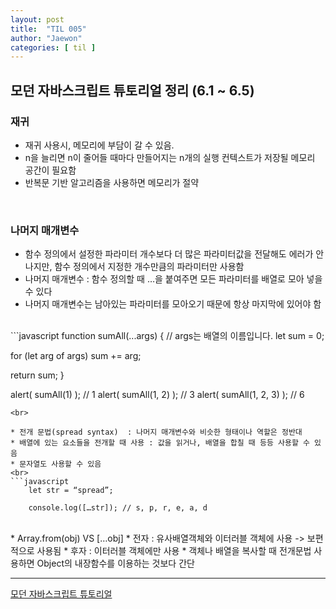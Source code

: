 ```yaml
---
layout: post
title:  "TIL 005"
author: "Jaewon"
categories: [ til ]
---
```



## 모던 자바스크립트 튜토리얼 정리 (6.1 ~ 6.5)

### 재귀

* 재귀 사용시, 메모리에 부담이 갈 수 있음.
* n을 늘리면 n이 줄어들 때마다 만들어지는 n개의 실행 컨텍스트가 저장될 메모리 공간이 필요함
* 반복문 기반 알고리즘을 사용하면 메모리가 절약

<br>

### 나머지 매개변수

* 함수 정의에서 설정한 파라미터 개수보다 더 많은 파라미터값을 전달해도 에러가 안 나지만, 함수 정의에서 지정한 개수만큼의 파라미터만 사용함
* 나머지 매개변수 : 함수 정의할 때 …을 붙여주면 모든 파라미터를 배열로 모아 넣을 수 있다
* 나머지 매개변수는 남아있는 파라미터를 모아오기 때문에 항상 마지막에 있어야 함
<br>
```javascript
function sumAll(...args) { // args는 배열의 이름입니다.
  let sum = 0;

  for (let arg of args) sum += arg;

  return sum;
}

alert( sumAll(1) ); // 1
alert( sumAll(1, 2) ); // 3
alert( sumAll(1, 2, 3) ); // 6

```
<br>

* 전개 문법(spread syntax)  : 나머지 매개변수와 비슷한 형태이나 역할은 정반대 
* 배열에 있는 요소들을 전개할 때 사용 : 값을 읽거나, 배열을 합칠 때 등등 사용할 수 있음
* 문자열도 사용할 수 있음
<br>
```javascript
    let str = “spread”;
    
    console.log([…str]); // s, p, r, e, a, d
```
<br>
* Array.from(obj) VS […obj]
* 전자 : 유사배열객체와 이터러블 객체에 사용 -> 보편적으로 사용됨
* 후자 : 이터러블 객체에만 사용
* 객체나 배열을 복사할 때 전개문법 사용하면 Object의 내장함수를 이용하는 것보다 간단
<br>


_________________


[모던 자바스크립트 튜토리얼](https://ko.javascript.info/)